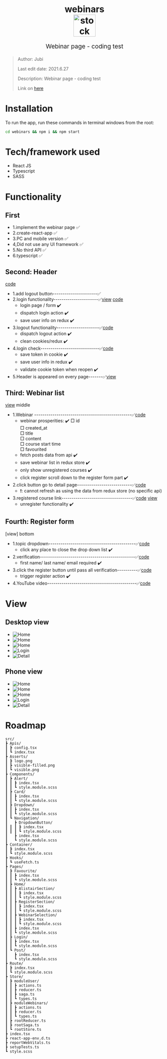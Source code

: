 <h1 align="center">
  webinars
  <br>
  <img src="https://img.onl/9T2MYo" alt="stock info logo" width="70">
  <br>
</h1>
<p align="center" style="font-size: 1.2rem;">Webinar page - coding test </p>

> Author: Jubi
> 
> Last edit date: 2021.6.27
>
> Description: Webinar page - coding test
>
> Link on [here]()

# Installation
To run the app, run these commands in terminal windows from the root:

```bash
cd webinars && npm i && npm start
```

# Tech/framework used
* React JS
* Typescript
* SASS

# Functionality
## First 
* 1.implement the webinar page         ✅ 
* 2.create-react-app                   ✅ 
* 3.PC and mobile version              ✅ 
* 4,Did not use any UI framework       ✅ 
* 5.No third API                       ✅ 
* 6.typescript                         ✅ 
  
## Second: Header
[code]()
* 1.add logout button----------------------✅
* 2.login functionality----------------------✅[view]() [code]() 
    - login page / form                    ✔️ 
    - dispatch login action                ✔️ 
    - save user info on redux              ✔️ 
* 3.logout functionality---------------------✅[code]()
    - dispatch logout action               ✔️ 
    - clean cookies/redux                  ✔️ 
* 4.login check-----------------------------✅[code]()
    - save token in cookie                 ✔️ 
    - save user info in redux              ✔️ 
    - validate cookie token when reopen    ✔️ 
* 5.Header is appeared on every page-------✅[view]()
  
## Third: Webinar list
[view]() middle
* 1.Webinar ------------------------------------------------✅[code]()
    - webinar prosperities:                                  ✔️
        □ id                                                       
        □ created_at                                                
        □ title                                                    
        □ content                                                 
        □ course start time                                        
        □ favourited                                              
    - fetch posts data from api                              ✔️ 
    - save webinar list in redux store                       ✔️
    - only show unregistered courses                         ✔️
    - click register scroll down to the register form part   ✔️  
* 2.click button go to detail page---------------------------✅[code]()
    - ❗️: cannot refresh as using the data from redux store (no specific api)
* 3.registered course link-----------------------------------✅[code]() [view]()
    -  unregister functionality                              ✔️ 

## Fourth: Register form
[view] bottom
* 1.topic dropdown-------------------------------------------✅[code]()
    -  click any place to close the drop down list           ✔️
* 2.verification-----------------------------------------------✅[code]()
    - first name/ last name/ email required                  ✔️
* 3.click the register button until pass all verification----------✅[code]()
    - trigger register action                                ✔️
* 4.YouTube video--------------------------------------------✅[code]()



# View
## Desktop view
- ![Home](https://imgur.com/m4u5muF.jpg)
- ![Home](https://imgur.com/ZAycF8h.jpg)
- ![Home](https://imgur.com/7eh7Uyy.jpg)
- ![Login](https://imgur.com/g5WLUUy.jpg)
- ![Detail](https://imgur.com/yhI7IOw.jpg)
## Phone view
- ![Home](https://i.ibb.co/vJQnj7Q/phone1.jpg)
- ![Home](https://i.ibb.co/PrvcQ26/phone3.jpg)
- ![Home](https://i.ibb.co/hRbP5hF/phone4.jpg)
- ![Login](https://i.ibb.co/VDGxjqF/phone2.jpg)
- ![Detail](https://i.ibb.co/GxwjTY7/phone5.jpg)

# Roadmap
```
src/
┣ Apis/
┃ ┣ config.tsx
┃ ┗ index.tsx
┣ Asserts/
┃ ┣ logo.png
┃ ┣ visible-filled.png
┃ ┗ visible.png
┣ Components/
┃ ┣ Alert/
┃ ┃ ┣ index.tsx
┃ ┃ ┗ style.module.scss
┃ ┣ Card/
┃ ┃ ┣ index.tsx
┃ ┃ ┗ style.module.scss
┃ ┣ Dropdown/
┃ ┃ ┣ index.tsx
┃ ┃ ┗ style.module.scss
┃ ┗ Navigation/
┃   ┣ DropdownButton/
┃ ┃ ┃ ┣ index.tsx
┃ ┃ ┃ ┗ style.module.scss
┃   ┣ index.tsx
┃   ┗ style.module.scss
┣ Container/
┃ ┣ index.tsx
┃ ┗ style.module.scss
┣ Hooks/
┃ ┗ useFetch.ts
┣ Pages/
┃ ┣ Favourite/
┃ ┃ ┣ index.tsx
┃ ┃ ┗ style.module.scss
┃ ┣ Home/
┃ ┃ ┣ AlistairSection/
┃ ┃ ┃ ┣ index.tsx
┃ ┃ ┃ ┗ style.module.scss
┃ ┃ ┣ RegisterSection/
┃ ┃ ┃ ┣ index.tsx
┃ ┃ ┃ ┗ style.module.scss
┃ ┃ ┣ WebinarSelection/
┃ ┃ ┃ ┣ index.tsx
┃ ┃ ┃ ┗ style.module.scss
┃ ┃ ┣ index.tsx
┃ ┃ ┗ style.module.scss
┃ ┣ Login/
┃ ┃ ┣ index.tsx
┃ ┃ ┗ style.module.scss
┃ ┗ Post/
┃   ┣ index.tsx
┃   ┗ style.module.scss
┣ Route/
┃ ┣ index.tsx
┃ ┗ style.module.scss
┣ Store/
┃ ┣ moduleUser/
┃ ┃ ┣ actions.ts
┃ ┃ ┣ reducer.ts
┃ ┃ ┣ saga.ts
┃ ┃ ┗ types.ts
┃ ┣ moduleWebinars/
┃ ┃ ┣ actions.ts
┃ ┃ ┣ reducer.ts
┃ ┃ ┗ types.ts
┃ ┣ rootReducer.ts
┃ ┣ rootSaga.ts
┃ ┗ rootStore.ts
┣ index.tsx
┣ react-app-env.d.ts
┣ reportWebVitals.ts
┣ setupTests.ts
┗ style.scss
```

